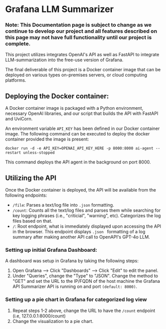 # Grafana LLM Summarizer
### Note: This Documentation page is subject to change as we continue to develop our project and all features described on this page may not have full functionality until our project is complete. 

This project utilizes integrates OpenAI's API as well as FastAPI to integrate LLM-summarization into the free-use version of Grafana. 

The final deliverable of this project is a Docker container image that can be deployed on various types on-premises servers, or cloud computing platforms. 



## Deploying the Docker container: 

A Docker container image is packaged with a Python environment, necessary OpenAI libraries, and our script that builds the API with FastAPI and UviCorn. 

An environment variable `API_KEY` has been defined in our Docker container image. The following command can be executed to deploy the docker container provided the image is present: 

```
docker run -d -e API_KEY=OPENAI_API_KEY_HERE -p 8000:8000 ai-agent --restart unless-stopped
```

This command deploys the API agent in the background on port 8000. 

## Utilizing the API

Once the Docker container is deployed, the API will be available from the following endpoints:
- `/file`: Parses a text/log file into `.json` formatting.
- `/count`: Counts all the text/log files and parses them while searching for key logging phrases (i.e., "criticial", "warning", etc). Categorizes the log files based on that.
- `/`: Root endpoint, what is immediately displayed upon accessing the API in the browser. This endpoint displays `.json ` formatting of a log summary after making another API call to OpenAPI's GPT-4o LLM. 

### Setting up initial Grafana Dashboard: 

A dashboard was setup in Grafana by taking the following steps: 
1. Open Grafana --> Click "Dashboards" --> Click "Edit" to edit the panel.
2. Under "Queries", change the "Type" to "JSON". Change the method to "GET" and set the URL to the IP/FQDN of the host machine the Grafana API Summarizer API is running on and port `(default: 8000)`.

### Setting up a pie chart in Grafana for categorized log view
1. Repeat steps 1-2 above, change the URL to have the `/count` endpoint (i.e, 127.0.0.1:8000/count)
2. Change the visualization to a pie chart. 


